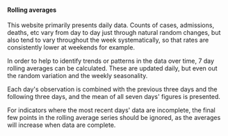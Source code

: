 #### Rolling averages

This website primarily presents daily data.  Counts of cases, admissions, deaths, etc vary
from day to day just through natural random changes, but also tend to vary throughout the week
systematically, so that rates are consistently lower at weekends for example.

In order to help to identify trends or patterns in the data over time, 7 day rolling averages can
be calculated.  These are updated daily, but even out the random variation and the weekly
seasonality.

Each day's observation is combined with the previous three days and the following three days, and
the mean of all seven days' figures is presented.

For indicators where the most recent days' data are incomplete, the final few points in the rolling
average series should be ignored, as the averages will increase when data are complete.

